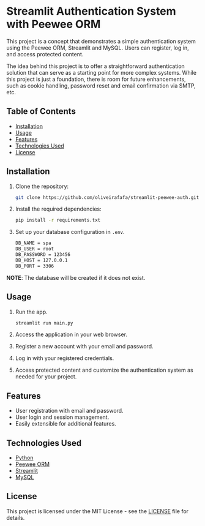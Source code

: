 # Streamlit Authentication System with Peewee ORM

This project is a concept that demonstrates a simple authentication system using the Peewee ORM, Streamlit and MySQL. Users can register, log in, and access protected content.

The idea behind this project is to offer a straightforward authentication solution that can serve as a starting point for more complex systems. While this project is just a foundation, there is room for future enhancements, such as cookie handling, password reset and email confirmation via SMTP, etc.

## Table of Contents

- [Installation](#installation)
- [Usage](#usage)
- [Features](#features)
- [Technologies Used](#technologies-used)
- [License](#license)

## Installation

1. Clone the repository:

    ```bash
    git clone https://github.com/oliveirafafa/streamlit-peewee-auth.git
    ```

2. Install the required dependencies:
    ```bash
    pip install -r requirements.txt
    ```

4. Set up your database configuration in `.env`.
    ```bash
   DB_NAME = spa
   DB_USER = root
   DB_PASSWORD = 123456
   DB_HOST = 127.0.0.1
   DB_PORT = 3306
    ```

**NOTE**: The database will be created if it does not exist.

## Usage

1. Run the app.
    ```bash
   streamlit run main.py
   ```

2. Access the application in your web browser.
   
3. Register a new account with your email and password.

4. Log in with your registered credentials.

5. Access protected content and customize the authentication system as needed for your project.

## Features

- User registration with email and password.
- User login and session management.
- Easily extensible for additional features.

## Technologies Used

- [Python](https://www.python.org/)
- [Peewee ORM](http://docs.peewee-orm.com/en/latest/)
- [Streamlit](https://streamlit.io/)
- [MySQL](https://www.mysql.com/)

## License

This project is licensed under the MIT License - see the [LICENSE](LICENSE) file for details.

